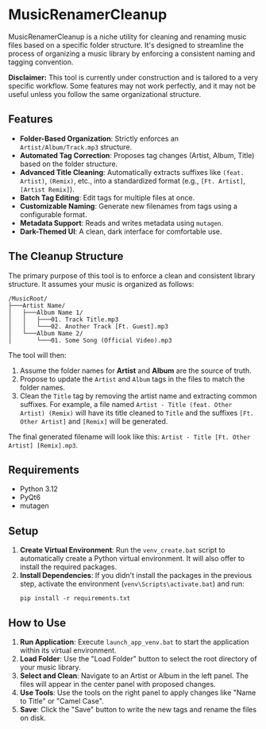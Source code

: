 # MusicRenamerCleanup

MusicRenamerCleanup is a niche utility for cleaning and renaming music files based on a specific folder structure. It's designed to streamline the process of organizing a music library by enforcing a consistent naming and tagging convention.

**Disclaimer:** This tool is currently under construction and is tailored to a very specific workflow. Some features may not work perfectly, and it may not be useful unless you follow the same organizational structure.

## Features

*   **Folder-Based Organization**: Strictly enforces an `Artist/Album/Track.mp3` structure.
*   **Automated Tag Correction**: Proposes tag changes (Artist, Album, Title) based on the folder structure.
*   **Advanced Title Cleaning**: Automatically extracts suffixes like `(feat. Artist)`, `(Remix)`, etc., into a standardized format (e.g., `[Ft. Artist]`, `[Artist Remix]`).
*   **Batch Tag Editing**: Edit tags for multiple files at once.
*   **Customizable Naming**: Generate new filenames from tags using a configurable format.
*   **Metadata Support**: Reads and writes metadata using `mutagen`.
*   **Dark-Themed UI**: A clean, dark interface for comfortable use.

## The Cleanup Structure

The primary purpose of this tool is to enforce a clean and consistent library structure. It assumes your music is organized as follows:

```
/MusicRoot/
├───Artist Name/
│   ├───Album Name 1/
│   │   ├───01. Track Title.mp3
│   │   └───02. Another Track [Ft. Guest].mp3
│   └───Album Name 2/
│       └───01. Some Song (Official Video).mp3
```

The tool will then:
1.  Assume the folder names for **Artist** and **Album** are the source of truth.
2.  Propose to update the `Artist` and `Album` tags in the files to match the folder names.
3.  Clean the `Title` tag by removing the artist name and extracting common suffixes. For example, a file named `Artist - Title (feat. Other Artist) (Remix)` will have its title cleaned to `Title` and the suffixes `[Ft. Other Artist]` and `[Remix]` will be generated.

The final generated filename will look like this: `Artist - Title [Ft. Other Artist] [Remix].mp3`.

## Requirements

*   Python 3.12
*   PyQt6
*   mutagen

## Setup

1.  **Create Virtual Environment**: Run the `venv_create.bat` script to automatically create a Python virtual environment. It will also offer to install the required packages.
2.  **Install Dependencies**: If you didn't install the packages in the previous step, activate the environment (`venv\Scripts\activate.bat`) and run:
    ```
    pip install -r requirements.txt
    ```

## How to Use

1.  **Run Application**: Execute `launch_app_venv.bat` to start the application within its virtual environment.
2.  **Load Folder**: Use the "Load Folder" button to select the root directory of your music library.
3.  **Select and Clean**: Navigate to an Artist or Album in the left panel. The files will appear in the center panel with proposed changes.
4.  **Use Tools**: Use the tools on the right panel to apply changes like "Name to Title" or "Camel Case".
5.  **Save**: Click the "Save" button to write the new tags and rename the files on disk.
